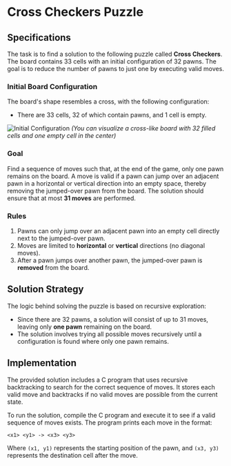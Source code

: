 # Cross Checkers Puzzle

## Specifications

The task is to find a solution to the following puzzle called **Cross Checkers**. The board contains 33 cells with an initial configuration of 32 pawns. The goal is to reduce the number of pawns to just one by executing valid moves.

### Initial Board Configuration

The board's shape resembles a cross, with the following configuration:
- There are 33 cells, 32 of which contain pawns, and 1 cell is empty.

![Initial Configuration](example.png) *(You can visualize a cross-like board with 32 filled cells and one empty cell in the center)*

### Goal

Find a sequence of moves such that, at the end of the game, only one pawn remains on the board. A move is valid if a pawn can jump over an adjacent pawn in a horizontal or vertical direction into an empty space, thereby removing the jumped-over pawn from the board. The solution should ensure that at most **31 moves** are performed.

### Rules
1. Pawns can only jump over an adjacent pawn into an empty cell directly next to the jumped-over pawn.
2. Moves are limited to **horizontal** or **vertical** directions (no diagonal moves).
3. After a pawn jumps over another pawn, the jumped-over pawn is **removed** from the board.

## Solution Strategy

The logic behind solving the puzzle is based on recursive exploration:
- Since there are 32 pawns, a solution will consist of up to 31 moves, leaving only **one pawn** remaining on the board.
- The solution involves trying all possible moves recursively until a configuration is found where only one pawn remains.

## Implementation

The provided solution includes a C program that uses recursive backtracking to search for the correct sequence of moves. It stores each valid move and backtracks if no valid moves are possible from the current state.

To run the solution, compile the C program and execute it to see if a valid sequence of moves exists. The program prints each move in the format:

```
<x1> <y1> -> <x3> <y3>
```

Where `(x1, y1)` represents the starting position of the pawn, and `(x3, y3)` represents the destination cell after the move.

